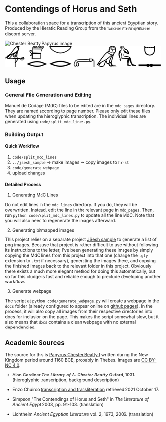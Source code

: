 # Contendings of Horus and Seth

This a collaboration space for a transcription of this ancient
Egyptian story. Produced by the Hieratic Reading Group from
the ⲧⲁⲛⲥⲏⲃⲉ ⲛ̄ⲧⲙⲛ̄ⲧⲛⲣⲙ̄ⲛ̄ⲕⲏⲙⲉ discord server.

![Chester Beatty Papyrus image](https://viewer.cbl.ie/viewer/api/v1/records/Pap_1_1/files/images/D0003317.jpg/2314,1293,1017,224/max/0/default.jpg)
![N41:z-Xrd-m-D53-nb:r-Dr:r-G7](hr-st-sample.svg)

## Usage

### General File Generation and Editing

Manuel de Codage (MdC) files to be edited are in the `mdc_pages` directory. 
They are named according to page number. 
Please only edit these files when updating the hieroglyphic transcription.
The individual lines are generated using `code/split_mdc_lines.py`.

### Building Output

#### Quick Workflow 

1. `code/split_mdc_lines`
2.  `../jsesh_sample` -> make images -> copy images to `hr-st`
3. `code/generate_webpage`
4. upload changes


#### Detailed Process

1. Generating MdC Lines

Do not edit lines in the `mdc_lines` directory. If you do, they will be overwritten.
Instead, edit the line in the relevant page in `mdc_pages`.
Then, run `python code/split_mdc_lines.py` to update all the line MdC.
Note that you will also need to regenerate the images afterward.

2. Generating bitmapped images

This project relies on a separate project [JSesh sample](https://github.com/jare/jsesh_sample) to generate a list of png images. Because that project is rather difficult to use without following its instructions to the letter, I've been generating these images by simply copying the MdC lines from this project into that one (change the `.gly` extension to `.txt` if necessary), generating the images there, and copying the finished images back to the relevant folder in this project. Obviously there exists a much more elegant method for doing this automatically, but so far this cludge is fast and reliable enough to preclude developing another workflow.

3. Generate webpage

The script at `python code/generate_webpage.py` will create a webpage in the `docs` folder (already configured to appear online on [github pages](https://christiancasey.github.io/hr-st/hr-st.html)). In the process, it will also copy all images from their respective directories into docs for inclusion on the page. This makes the script somewhat slow, but it also means that `docs` contains a clean webpage with no external dependencies.

## Academic Sources

The source for this is [Papyrus Chester Beatty I](https://viewer.cbl.ie/viewer/image/Pap_1_1/1/) written during the New Kingdom period around 1160 BCE,
probably in Thebes. Images are [CC BY-NC 4.0](http://creativecommons.org/licenses/by-nc/4.0/).

- Alan Gardiner *The Library of A. Chester Beatty* Oxford, 1931.
  (hieroglyphic transcription, background description)

- Enzo Chuirco [transcription and transliteration](http://www.enzochiurco.it/HS%20gero%20+%20t%20+%20t.htm) retrieved 2021 October 17.

- Simpson "The Contendings of Horus and Seth" in *The Literature of Ancient Egypt* 2003, pp. 91-103.
  (translation)

- Lichtheim *Ancient Egyptian Literature* vol. 2, 1973, 2006.
  (translation)
